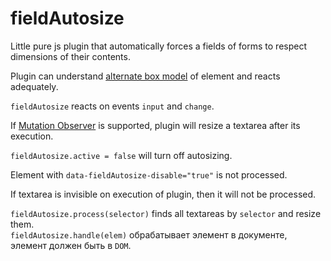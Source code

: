 # fieldAutosize
Little pure js plugin that automatically forces a fields of forms to respect dimensions of their contents.

Plugin can understand [alternate box model](https://developer.mozilla.org/en-US/docs/Web/CSS/box-sizing) of element and reacts adequately.

`fieldAutosize` reacts on events `input` and `change`.

If [Mutation Observer](http://caniuse.com/#feat=mutationobserver) is supported, plugin will resize a textarea after its execution.

`fieldAutosize.active = false` will turn off autosizing.

Element with `data-fieldAutosize-disable="true"` is not processed.

If textarea is invisible on execution of plugin, then it will not be processed.

`fieldAutosize.process(selector)` finds all textareas by `selector` and resize them.   
`fieldAutosize.handle(elem)` обрабатывает элемент в документе, элемент должен быть в `DOM`.
